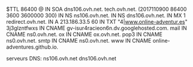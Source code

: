 $TTL 86400
@	IN SOA dns106.ovh.net. tech.ovh.net. (2017110900 86400 3600 3600000 300)
                    IN NS     ns106.ovh.net.
                    IN NS     dns106.ovh.net.
                    IN MX 1   redirect.ovh.net.
                    IN A      213.186.33.5
                 60 IN TXT    "4|www.online-adventur.es"
3j3glzntfwxs        IN CNAME  gv-isur4racieon6n.dv.googlehosted.com.
mail                IN CNAME  ns0.ovh.net.
ox                  IN CNAME  ox.ovh.net.
pop3                IN CNAME  ns0.ovh.net.
smtp                IN CNAME  ns0.ovh.net.
www                 IN CNAME  online-adventures.github.io.



serveurs DNS:
ns106.ovh.net
dns106.ovh.net
